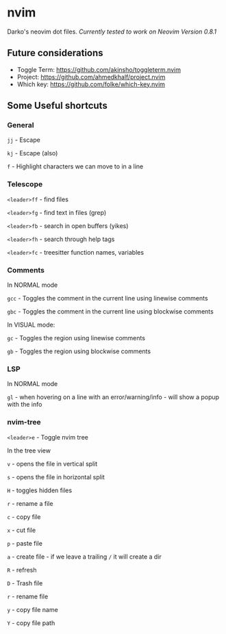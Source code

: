 # nvim
Darko's neovim dot files. *Currently tested to work on Neovim Version 0.8.1*

## Future considerations 
- Toggle Term: https://github.com/akinsho/toggleterm.nvim
- Project: https://github.com/ahmedkhalf/project.nvim
- Which key: https://github.com/folke/which-key.nvim

## Some Useful shortcuts

### General
`jj` - Escape

`kj` - Escape (also)

`f` - Highlight characters we can move to in a line

### Telescope
`<leader>ff` - find files

`<leader>fg` - find text in files (grep)

`<leader>fb` - search in open buffers (yikes)

`<leader>fh` - search through help tags

`<leader>fc` - treesitter function names, variables

### Comments
In NORMAL mode

`gcc` - Toggles the comment in the current line using linewise comments

`gbc` - Toggles the comment in the current line using blockwise comments

In VISUAL mode:

`gc` - Toggles the region using linewise comments

`gb` - Toggles the region using blockwise comments

### LSP
In NORMAL mode

`gl` - when hovering on a line with an error/warning/info - will show a popup with the info

### nvim-tree
`<leader>e` - Toggle nvim tree

In the tree view

`v` - opens the file in vertical split

`s` - opens the file in horizontal split

`H` - toggles hidden files

`r` - rename a file

`c` - copy file

`x` - cut file

`p` - paste file

`a` - create file - if we leave a trailing `/` it will create a dir

`R` - refresh

`D` - Trash file

`r` - rename file

`y` - copy file name

`Y` - copy file path

